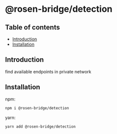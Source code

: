 # @rosen-bridge/detection

## Table of contents

- [Introduction](#introduction)
- [Installation](#installation)

## Introduction

find available endpoints in private network

## Installation

npm:

```sh
npm i @rosen-bridge/detection
```

yarn:

```sh
yarn add @rosen-bridge/detection
```
